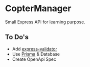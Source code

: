 # CopterManager

Small Express API for learning purpose.

## To Do's
- Add [express-validator](https://express-validator.github.io/docs/guides/getting-started)
- Use [Prisma](https://www.prisma.io/) & Database
- Create OpenApi Spec